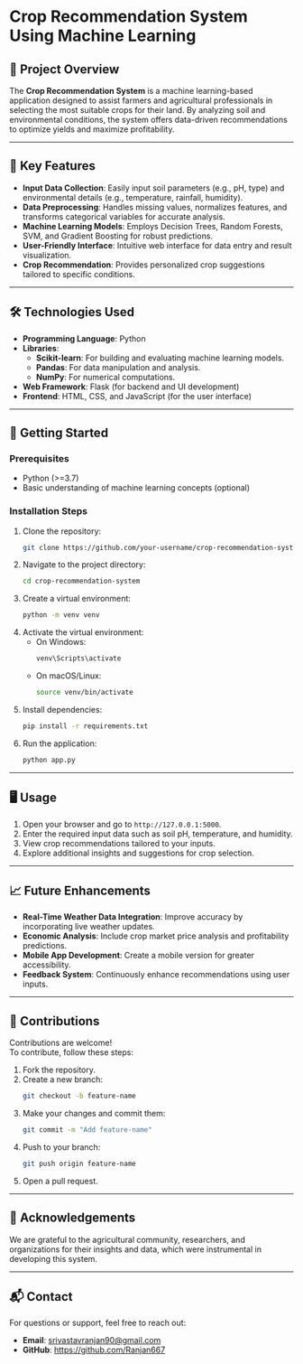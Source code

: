 # Crop Recommendation System Using Machine Learning

## 🌟 Project Overview
The **Crop Recommendation System** is a machine learning-based application designed to assist farmers and agricultural professionals in selecting the most suitable crops for their land. By analyzing soil and environmental conditions, the system offers data-driven recommendations to optimize yields and maximize profitability.

---

## 🔑 Key Features

- **Input Data Collection**: Easily input soil parameters (e.g., pH, type) and environmental details (e.g., temperature, rainfall, humidity).
- **Data Preprocessing**: Handles missing values, normalizes features, and transforms categorical variables for accurate analysis.
- **Machine Learning Models**: Employs Decision Trees, Random Forests, SVM, and Gradient Boosting for robust predictions.
- **User-Friendly Interface**: Intuitive web interface for data entry and result visualization.
- **Crop Recommendation**: Provides personalized crop suggestions tailored to specific conditions.

---

## 🛠️ Technologies Used

- **Programming Language**: Python
- **Libraries**:
  - **Scikit-learn**: For building and evaluating machine learning models.
  - **Pandas**: For data manipulation and analysis.
  - **NumPy**: For numerical computations.
- **Web Framework**: Flask (for backend and UI development)
- **Frontend**: HTML, CSS, and JavaScript (for the user interface)

---

## 🚀 Getting Started

### Prerequisites
- Python (>=3.7)
- Basic understanding of machine learning concepts (optional)

### Installation Steps
1. Clone the repository:
   ```bash
   git clone https://github.com/your-username/crop-recommendation-system.git
   ```
2. Navigate to the project directory:
   ```bash
   cd crop-recommendation-system
   ```
3. Create a virtual environment:
   ```bash
   python -m venv venv
   ```
4. Activate the virtual environment:
   - On Windows:
     ```bash
     venv\Scripts\activate
     ```
   - On macOS/Linux:
     ```bash
     source venv/bin/activate
     ```
5. Install dependencies:
   ```bash
   pip install -r requirements.txt
   ```
6. Run the application:
   ```bash
   python app.py
   ```

---

## 🖥️ Usage

1. Open your browser and go to `http://127.0.0.1:5000`.
2. Enter the required input data such as soil pH, temperature, and humidity.
3. View crop recommendations tailored to your inputs.
4. Explore additional insights and suggestions for crop selection.

---

## 📈 Future Enhancements

- **Real-Time Weather Data Integration**: Improve accuracy by incorporating live weather updates.
- **Economic Analysis**: Include crop market price analysis and profitability predictions.
- **Mobile App Development**: Create a mobile version for greater accessibility.
- **Feedback System**: Continuously enhance recommendations using user inputs.

---

## 🤝 Contributions

Contributions are welcome!  
To contribute, follow these steps:

1. Fork the repository.
2. Create a new branch:
   ```bash
   git checkout -b feature-name
   ```
3. Make your changes and commit them:
   ```bash
   git commit -m "Add feature-name"
   ```
4. Push to your branch:
   ```bash
   git push origin feature-name
   ```
5. Open a pull request.

---

## 🙏 Acknowledgements

We are grateful to the agricultural community, researchers, and organizations for their insights and data, which were instrumental in developing this system.

---

## 📬 Contact

For questions or support, feel free to reach out:  
- **Email**: srivastavranjan90@gmail.com  
- **GitHub**: https://github.com/Ranjan667
